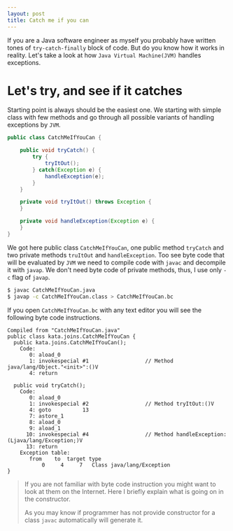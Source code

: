 ```yaml
---
layout: post
title: Catch me if you can
---
```


If you are a Java software engineer as myself you probably have written tones of `try-catch-finally` block of code. But do you know how it works in reality. Let's take a look at how `Java Virtual Machine(JVM)` handles exceptions.

# Let's try, and see if it catches

Starting point is always should be the easiest one. We starting with simple class with few methods and go through all possible variants of handling exceptions by `JVM`.

```java
public class CatchMeIfYouCan {

    public void tryCatch() {
        try {
            tryItOut();
        } catch(Exception e) {
            handleException(e);
        }
    }

    private void tryItOut() throws Exception {
    }

    private void handleException(Exception e) {
    }
}
```

We got here public class `CatchMeIfYouCan`, one public method `tryCatch` and two private methods `truItOut` and `handleException`. Too see byte code that will be evaluated by `JVM` we need to compile code with `javac` and decompile it with `javap`. We don't need byte code of private methods, thus, I use only `-c` flag of `javap`.

```sh
$ javac CatchMeIfYouCan.java
$ javap -c CatchMeIfYouCan.class > CatchMeIfYouCan.bc
```

If you open `CatchMeIfYouCan.bc` with any text editor you will see the following byte code instructions.

```bytecode
Compiled from "CatchMeIfYouCan.java"
public class kata.joins.CatchMeIfYouCan {
  public kata.joins.CatchMeIfYouCan();
    Code:
       0: aload_0
       1: invokespecial #1                  // Method java/lang/Object."<init>":()V
       4: return

  public void tryCatch();
    Code:
       0: aload_0
       1: invokespecial #2                  // Method tryItOut:()V
       4: goto          13
       7: astore_1
       8: aload_0
       9: aload_1
      10: invokespecial #4                  // Method handleException:(Ljava/lang/Exception;)V
      13: return
    Exception table:
       from    to  target type
           0     4     7   Class java/lang/Exception
}
```

>
> If you are not familiar with byte code instruction you might want to look at them on the Internet. Here I briefly explain what is going on in the constructor.
>
> As you may know if programmer has not provide constructor for a class `javac` automatically will generate it.
>
